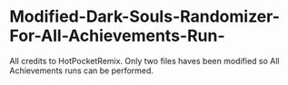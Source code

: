 # Modified-Dark-Souls-Randomizer-For-All-Achievements-Run-
All credits to HotPocketRemix. Only two files haves been modified so All Achievements  runs can be performed.
